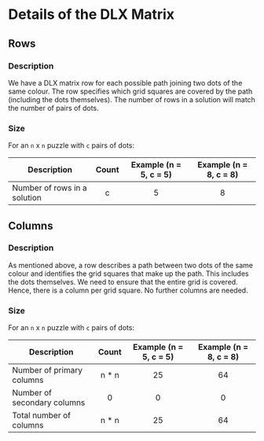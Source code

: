 # Details of the DLX Matrix

## Rows

### Description

We have a DLX matrix row for each possible path joining two dots of the same colour.
The row specifies which grid squares are covered by the path (including the dots themselves).
The number of rows in a solution will match the number of pairs of dots.

### Size

For an `n` x `n` puzzle with `c` pairs of dots:

| Description | Count | Example (n = 5, c = 5) | Example (n = 8, c = 8) |
| --- | :-: | :-: | :-: |
| Number of rows in a solution | c | 5 | 8 |

## Columns

### Description

As mentioned above, a row describes a path between two dots of the same colour and identifies the grid
squares that make up the path. This includes the dots themselves. We need to ensure that the entire grid
is covered. Hence, there is a column per grid square. No further columns are needed.

### Size

For an `n` x `n` puzzle with `c` pairs of dots:

| Description | Count | Example (n = 5, c = 5) | Example (n = 8, c = 8) |
| --- | :-: | :-: | :-: |
| Number of primary columns | n * n | 25 | 64 |
| Number of secondary columns | 0 | 0 | 0 |
| Total number of columns | n * n | 25 | 64 |
